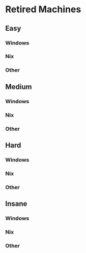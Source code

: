 # Retired Machines

## Easy
### Windows
### Nix
### Other
## Medium
### Windows
### Nix
### Other
## Hard
### Windows
### Nix
### Other
## Insane
### Windows
### Nix
### Other